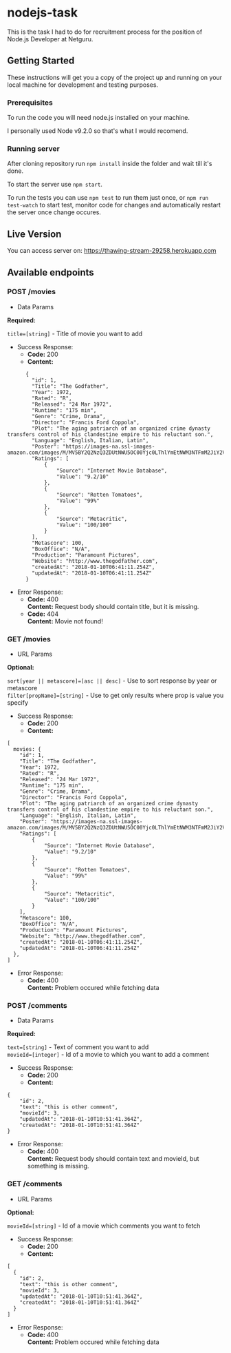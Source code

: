 # nodejs-task
This is the task I had to do for recruitment process for the position of Node.js Developer at Netguru.

## Getting Started
These instructions will get you a copy of the project up and running on your local machine for development and testing purposes.
### Prerequisites
To run the code you will need node.js installed on your machine.

I personally used Node v9.2.0 so that's what I would recomend.
### Running server
After cloning repository run `npm install` inside the folder and wait till it's done.

To start the server use `npm start`.

To run the tests you can use `npm test` to run them just once, or `npm run test-watch` to start test,
monitor code for changes and automatically restart the server once change occures.

## Live Version
You can access server on: https://thawing-stream-29258.herokuapp.com

## Available endpoints
### POST /movies
* Data Params

**Required:**

`title=[string]` - Title of movie you want to add

* Success Response:
  * **Code:** 200
  * **Content:**
```
      {
        "id": 1,
        "Title": "The Godfather",
        "Year": 1972,
        "Rated": "R",
        "Released": "24 Mar 1972",
        "Runtime": "175 min",
        "Genre": "Crime, Drama",
        "Director": "Francis Ford Coppola",
        "Plot": "The aging patriarch of an organized crime dynasty transfers control of his clandestine empire to his reluctant son.",
        "Language": "English, Italian, Latin",
        "Poster": "https://images-na.ssl-images-amazon.com/images/M/MV5BY2Q2NzQ3ZDUtNWU5OC00Yjc0LThlYmEtNWM3NTFmM2JiY2VhXkEyXkFqcGdeQXVyNzkwMjQ5NzM@._V1_SX300.jpg",
        "Ratings": [
            {
                "Source": "Internet Movie Database",
                "Value": "9.2/10"
            },
            {
                "Source": "Rotten Tomatoes",
                "Value": "99%"
            },
            {
                "Source": "Metacritic",
                "Value": "100/100"
            }
        ],
        "Metascore": 100,
        "BoxOffice": "N/A",
        "Production": "Paramount Pictures",
        "Website": "http://www.thegodfather.com",
        "createdAt": "2018-01-10T06:41:11.254Z",
        "updatedAt": "2018-01-10T06:41:11.254Z"
      }
```
* Error Response:
  * **Code:** 400<br />
    **Content:** Request body should contain title, but it is missing.
  * **Code:** 404<br />
    **Content:** Movie not found!

### GET /movies
* URL Params

**Optional:**

`sort[year || metascore]=[asc || desc]` - Use to sort response by year or metascore<br />
`filter[propName]=[string]` - Use to get only results where prop is value you specify

* Success Response:
  * **Code:** 200
  * **Content:**
```
[
  movies: {
    "id": 1,
    "Title": "The Godfather",
    "Year": 1972,
    "Rated": "R",
    "Released": "24 Mar 1972",
    "Runtime": "175 min",
    "Genre": "Crime, Drama",
    "Director": "Francis Ford Coppola",
    "Plot": "The aging patriarch of an organized crime dynasty transfers control of his clandestine empire to his reluctant son.",
    "Language": "English, Italian, Latin",
    "Poster": "https://images-na.ssl-images-amazon.com/images/M/MV5BY2Q2NzQ3ZDUtNWU5OC00Yjc0LThlYmEtNWM3NTFmM2JiY2VhXkEyXkFqcGdeQXVyNzkwMjQ5NzM@._V1_SX300.jpg",
    "Ratings": [
        {
            "Source": "Internet Movie Database",
            "Value": "9.2/10"
        },
        {
            "Source": "Rotten Tomatoes",
            "Value": "99%"
        },
        {
            "Source": "Metacritic",
            "Value": "100/100"
        }
    ],
    "Metascore": 100,
    "BoxOffice": "N/A",
    "Production": "Paramount Pictures",
    "Website": "http://www.thegodfather.com",
    "createdAt": "2018-01-10T06:41:11.254Z",
    "updatedAt": "2018-01-10T06:41:11.254Z"
  },
]
```
* Error Response:
  * **Code:** 400<br />
    **Content:** Problem occured while fetching data
 
### POST /comments
* Data Params

**Required:**

`text=[string]` - Text of comment you want to add<br />
`movieId=[integer]` - Id of a movie to which you want to add a comment

* Success Response:
  * **Code:** 200
  * **Content:**
```
{
    "id": 2,
    "text": "this is other comment",
    "movieId": 3,
    "updatedAt": "2018-01-10T10:51:41.364Z",
    "createdAt": "2018-01-10T10:51:41.364Z"
}
```
* Error Response:
  * **Code:** 400<br />
    **Content:** Request body should contain text and movieId, but something is missing.
    
### GET /comments
* URL Params

**Optional:**

`movieId=[string]` - Id of a movie which comments you want to fetch

* Success Response:
  * **Code:** 200
  * **Content:**
```
[
  {
    "id": 2,
    "text": "this is other comment",
    "movieId": 3,
    "updatedAt": "2018-01-10T10:51:41.364Z",
    "createdAt": "2018-01-10T10:51:41.364Z"
  }
]
```
* Error Response:
  * **Code:** 400<br />
    **Content:** Problem occured while fetching data
